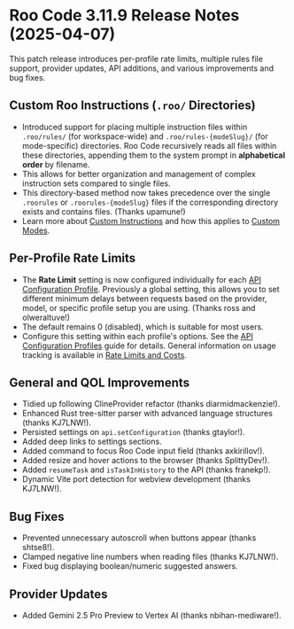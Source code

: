 # Roo Code 3.11.9 Release Notes (2025-04-07)

This patch release introduces per-profile rate limits, multiple rules file support, provider updates, API additions, and various improvements and bug fixes.
## Custom Roo Instructions (`.roo/` Directories)

*   Introduced support for placing multiple instruction files within `.roo/rules/` (for workspace-wide) and `.roo/rules-{modeSlug}/` (for mode-specific) directories. Roo Code recursively reads all files within these directories, appending them to the system prompt in **alphabetical order** by filename.
*   This allows for better organization and management of complex instruction sets compared to single files.
*   This directory-based method now takes precedence over the single `.roorules` or `.roorules-{modeSlug}` files if the corresponding directory exists and contains files. (Thanks upamune!)
*   Learn more about [Custom Instructions](/features/custom-instructions) and how this applies to [Custom Modes](/features/custom-modes).

## Per-Profile Rate Limits

*   The **Rate Limit** setting is now configured individually for each [API Configuration Profile](/features/api-configuration-profiles). Previously a global setting, this allows you to set different minimum delays between requests based on the provider, model, or specific profile setup you are using. (Thanks ross and olweraltuve!)
*   The default remains 0 (disabled), which is suitable for most users.
*   Configure this setting within each profile's options. See the [API Configuration Profiles](/features/api-configuration-profiles#configuring-rate-limits-per-profile) guide for details. General information on usage tracking is available in [Rate Limits and Costs](/advanced-usage/rate-limits-costs).


## General and QOL Improvements

*   Tidied up following ClineProvider refactor (thanks diarmidmackenzie!).
*   Enhanced Rust tree-sitter parser with advanced language structures (thanks KJ7LNW!).
*   Persisted settings on `api.setConfiguration` (thanks gtaylor!).
*   Added deep links to settings sections.
*   Added command to focus Roo Code input field (thanks axkirillov!).
*   Added resize and hover actions to the browser (thanks SplittyDev!).
*   Added `resumeTask` and `isTaskInHistory` to the API (thanks franekp!).
*   Dynamic Vite port detection for webview development (thanks KJ7LNW!).

## Bug Fixes

*   Prevented unnecessary autoscroll when buttons appear (thanks shtse8!).
*   Clamped negative line numbers when reading files (thanks KJ7LNW!).
*   Fixed bug displaying boolean/numeric suggested answers.

## Provider Updates

*   Added Gemini 2.5 Pro Preview to Vertex AI (thanks nbihan-mediware!).